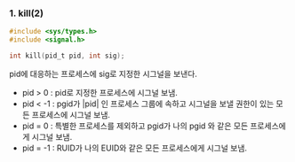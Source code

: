 ### 1. kill(2)
```c
#include <sys/types.h>
#include <signal.h>

int kill(pid_t pid, int sig);
```

pid에 대응하는 프로세스에 sig로 지정한 시그널을 보낸다.
- pid > 0 : pid로 지정한 프로세스에 시그널 보냄.
- pid < -1 : pgid가 |pid| 인 프로세스 그룹에 속하고 시그널을 보낼 권한이 있는 모든 프로세스에 시그널 보냄.
- pid = 0 : 특별한 프로세스를 제외하고 pgid가 나의 pgid 와 같은 모든 프로세스에게 시그널 보냄.
- pid = -1 : RUID가 나의 EUID와 같은 모든 프로세스에게 시그널 보냄.

